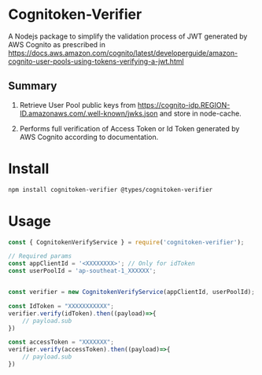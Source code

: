# Cognitoken-Verifier
A Nodejs package to simplify the validation process of JWT generated by AWS Cognito as prescribed in https://docs.aws.amazon.com/cognito/latest/developerguide/amazon-cognito-user-pools-using-tokens-verifying-a-jwt.html

## Summary

1. Retrieve User Pool public keys from https://cognito-idp.REGION-ID.amazonaws.com/.well-known/jwks.json and store in node-cache.

2. Performs full verification of Access Token or Id Token generated by AWS Cognito according to documentation.

# Install
```bash
npm install cognitoken-verifier @types/cognitoken-verifier
```

# Usage
```javascript
const { CognitokenVerifyService } = require('cognitoken-verifier');

// Required params
const appClientId = '<XXXXXXXX>'; // Only for idToken
const userPoolId = 'ap-southeat-1_XXXXXX';


const verifier = new CognitokenVerifyService(appClientId, userPoolId);

const IdToken = "XXXXXXXXXXX";
verifier.verify(idToken).then((payload)=>{
    // payload.sub
})

const accessToken = "XXXXXXX";
verifier.verify(accessToken).then((payload)=>{
    // payload.sub
})
```
